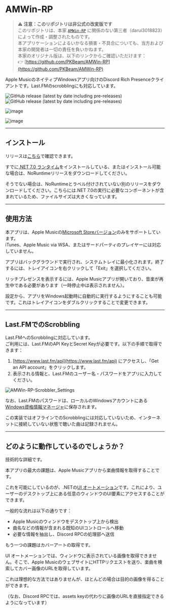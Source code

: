 # AMWin-RP

> ⚠️ **注意：このリポジトリは非公式の改変版です**  
このリポジトリは、本家 [`AMWin-RP`](https://github.com/PKBeam/AMWin-RP) に関係のない第三者（darui3018823）によって作成・調整されたものです。  
本アプリケーションによるいかなる損害・不具合についても、当方および本家の開発者は一切の責任を負いかねます。  
本家のオリジナル版は、以下のリンクからご確認いただけます：  
👉 [https://github.com/PKBeam/AMWin-RP](https://github.com/PKBeam/AMWin-RP)

Apple MusicのネイティブWindowsアプリ向けのDiscord Rich Presenceクライアントです。Last.FMのscrobblingにも対応しています。

![GitHub release (latest by date including pre-releases)](https://img.shields.io/github/downloads-pre/PKBeam/AMWin-RP/total)  
![GitHub release (latest by date including pre-releases)](https://img.shields.io/github/downloads-pre/PKBeam/AMWin-RP/latest/total)  

![image](https://user-images.githubusercontent.com/18737124/236110561-e11eabf5-d2c4-4fb3-a743-3152a1aef916.png)

![image](https://user-images.githubusercontent.com/18737124/213862194-e02ec9e7-07ab-481f-9dc5-451b9159c903.png)

---

## インストール

リリースは[こちら](https://github.com/PKBeam/AMWin-RP/releases)で確認できます。

すでに[.NET 7.0 ランタイム](https://dotnet.microsoft.com/ja-jp/download/dotnet/7.0)をインストールしている、またはインストール可能な場合は、NoRuntimeリリースをダウンロードしてください。

そうでない場合は、NoRuntimeとラベル付けされていない別のリリースをダウンロードしてください。こちらには.NET 7.0の実行に必要なコンポーネントが含まれているため、ファイルサイズは大きくなっています。

---

## 使用方法

本アプリは、Apple Musicの[Microsoft Storeバージョン](https://apps.microsoft.com/store/detail/apple-music-preview/9PFHDD62MXS1)のみをサポートしています。  
iTunes、Apple Music via WSA、またはサードパーティのプレイヤーには対応していません。

アプリはバックグラウンドで実行され、システムトレイに最小化されます。終了するには、トレイアイコンを右クリックして「Exit」を選択してください。

リッチプレゼンスを表示するには、Apple Musicアプリが開いており、音楽が再生中である必要があります（一時停止中は表示されません）。

設定から、アプリをWindows起動時に自動的に実行するようにすることも可能です。これはトレイアイコンをダブルクリックすることで変更できます。

---

## Last.FMでのScrobbling

Last.FMへのScrobblingに対応しています。  
ご利用には、Last.FMのAPI KeyとSecret Keyが必要です。以下の手順で取得できます：

1. [https://www.last.fm/api](https://www.last.fm/api) にアクセスし、「Get an API account」をクリックします。
2. 表示される情報と、Last.FMのユーザー名・パスワードをアプリに入力してください。

![AMWin-RP-Scrobbler_Settings](https://user-images.githubusercontent.com/317772/215867741-2999591c-35eb-442a-a349-b8e9046634fb.png)

なお、Last.FMのパスワードは、ローカルのWindowsアカウントにある[Windows資格情報マネージャ](https://support.microsoft.com/ja-jp/windows/%E8%B3%87%E6%A0%BC%E6%83%85%E5%A0%B1%E3%83%9E%E3%83%8D%E3%83%BC%E3%82%B8%E3%83%A3%E3%83%BC%E3%81%AB%E3%82%A2%E3%82%AF%E3%82%BB%E3%82%B9%E3%81%99%E3%82%8B-1b5c916a-6a16-889f-8581-fc16e8165ac0)に保存されます。

この実装ではオフラインでのScrobblingには対応していないため、インターネットに接続していない状態で聴いた曲は記録されません。

---

## どのように動作しているのでしょうか？

技術的な詳細です。

本アプリの最大の課題は、Apple Musicアプリから楽曲情報を取得することです。

これを可能にしているのが、.NETの[UI オートメーション](https://learn.microsoft.com/ja-jp/dotnet/framework/ui-automation/ui-automation-overview)です。これにより、ユーザーのデスクトップ上にある任意のウィンドウのUI要素にアクセスすることができます。

一般的な流れは以下の通りです：

- Apple Musicのウィンドウをデスクトップ上から検出
- 曲名などの情報が含まれる既知のUIコントロールへ移動
- 必要な情報を抽出し、Discord RPCの処理部へ送信

もう一つの課題はカバーアートの取得です。

UI オートメーションでは、ウィンドウに表示されている画像を取得できません。そこで、Apple MusicのウェブサイトにHTTPリクエストを送り、楽曲を検索してカバー画像のURLを取得しています。

これは理想的な方法ではありませんが、ほとんどの場合は目的の画像を得ることができます。

（なお、Discord RPCでは、assets keyの代わりに画像のURLを直接指定できるようになっています）
